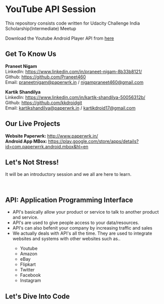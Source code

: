<h1> YouTube API Session </h1>

This repository consists code written for Udacity Challenge India Scholarship(Intermediate) Meetup


Download the Youtube Android Player API from [here](https://developers.google.com/youtube/android/player/downloads/)


<h2>Get To Know Us </h2>

<b>Praneet Nigam</b><br />
LinkedIn: https://www.linkedin.com/in/praneet-nigam-8b33b8121/  <br />
Github: https://github.com/Praneet460 <br/>
Email: praneetnigam@paperwrk.in / nigampraneet460@gmail.com <br />

<b>Kartik Shandilya</b> <br/>
LinkedIn: https://www.linkedin.com/in/kartik-shandilya-50056312b/  <br />
Github: https://github.com/kkdroidgit <br/>
Email: kartikshandilya@paperwrk.in / kartikdroid17@gmail.com <br />

<h2>Our Live Projects</h2>

<b>Website Paperwrk: </b>http://www.paperwrk.in/ <br/>
<b>Android App MBox: </b>https://play.google.com/store/apps/details?id=com.paperwrrk.android.mbox&hl=en <br />

<h2>Let's Not Stress!</h2>
<p>It will be an introductory session and we all are here to learn.</p> <br />

<h2>API: Application Programming Interface</h2>

<ul>
  <li>API's basically allow your product or service to talk to another product and service.</li>
  <li>API's are used to give people access to your data/resources.</li>
  <li>API's can also befenit your company by increasing traffic and sales</li>
  <li>We actually deals with API's all the time. They are used to integrate websites and systems with other websites such as..</li>
  <ul>
    <li>Youtube</li>
    <li>Amazon</li>
    <li>eBay</li>
    <li>Flipkart</li>
    <li>Twitter</li>
    <li>Facebook</li>
    <li>Instagram</li>
  </ul>
</ul>

<h2>Let's Dive Into Code</h2>
